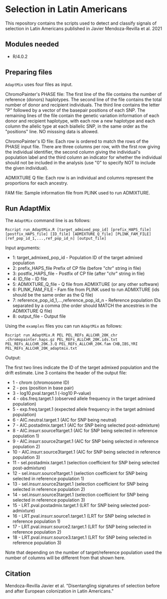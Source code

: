 # Selection in Latin Americans
This repository contains the scripts used to detect and classify signals of selection in Latin Americans published in Javier Mendoza-Revilla et al. 2021

## Modules needed
* R/4.0.2

## Preparing files
`AdaptMix` uses four files as input. 

ChromoPainter's PHASE file:
The first line of the file contains the number of reference (donors) haplotypes. The second line of the file contains the total number of donor and recipient
individuals. The third line contains the letter "P" followed by a vector of the basepair positions of each SNP. The remaining lines of the file contain the genetic variation information of each donor and recipient haplotype, with each row a new haplotype and each column the allelic type at each biallelic SNP, in the same order as the "positions" line. NO misssing data is allowed.

ChromoPainter's ID file:
Each row is ordered to match the rows of the PHASE input file. There are three columns per row, with the first row giving the individual identifier, the second column giving the individual's population label and the third column an indicator for whether the individual should not be included in the analysis (use "0" to specify NOT to include the given individual).

ADMIXTURE Q file:
Each row is an individual and columns represent the proportions for each ancestry.

FAM file:
Sample information file from PLINK used to run ADMIXTURE.

## Run AdaptMix

The `AdaptMix` command line is as follows:

```
Rscript run_AdaptMix.R [target_admixed_pop_id] [prefix_HAPS_file] [postfix_HAPS_file] [ID_file] [ADMIXTURE_Q_file] [PLINK_FAM_FILE] [ref_pop_id_1,...,ref_pop_id_n] [output_file] 
```

Input arguments:
* 1: target_admixed_pop_id - Population ID of the target admixed population
* 2: prefix_HAPS_file Prefix of CP file (before "chr" string in file)
* 3: postfix_HAPS_file - Postfix of CP file (after "chr" string in file)
* 4: ID_file - ID file
* 5: ADMIXTURE_Q_file - Q file from ADMIXTURE (or any other software) 
* 6: PLINK_FAM_FILE - Fam file from PLINK used to run ADMIXTURE (ids should be the same order as the Q file)
* 7: reference_pop_id_1,...,reference_pop_id_n - Reference population IDs separated by a comma (the order should MATCH the ancestries in the ADMIXTURE Q file)
* 8: output_file - Output file

Using the `examples` files you can run `AdaptMix` as follows:

```
Rscript run_AdaptMix.R PEL PEL_REFs_ALLCHR_20K_chr .chromopainter.haps.gz PEL_REFs_ALLCHR_20K.ids.txt PEL_REFs_ALLCHR_20K.3.Q PEL_REFs_ALLCHR_20K.fam CHB,IBS,YRI PEL_REFs_ALLCHR_20K_adaptmix.txt 
```

Output:

The first two lines indicate the ID of the target admixed population and the drift estimate.
Line 3 contains the header of the output file:

* 1 - chrom (chromosome ID)
* 2 - pos (position in base pair)
* 3 - log10.pval.target.1 (-log10 P-value)
* 4 - obs.freq.target.1 (observed allele frequency in the target admixed population)
* 5 - exp.freq.target.1 (expected allele frequency in the target admixed population)
* 6 - AIC.neutral.target.1 (AIC for SNP being neutral)
* 7 - AIC.postadmix.target.1 (AIC for SNP being selected post-admixture)
* 8 - AIC.insurr.source1target.1 (AIC for SNP being selected in reference population 1)
* 9 - AIC.insurr.source2target.1 (AIC for SNP being selected in reference population 2)
* 10 - AIC.insurr.source3target.1 (AIC for SNP being selected in reference population 3)
* 11 - sel.postadmix.target.1 (selection coefficient for SNP being selected post-admixture)
* 12 - sel.insurr.source1target.1 (selection coefficient for SNP being selected in reference population 1)
* 13 - sel.insurr.source2target.1 (selection coefficient for SNP being selected in reference population 2)
* 14 - sel.insurr.source3target.1 (selection coefficient for SNP being selected in reference population 3)
* 15 - LRT.pval.postadmix.target.1 (LRT for SNP being selected post-admixture)
* 16 - LRT.pval.insurr.source1.target.1 (LRT for SNP being selected in reference population 1)
* 17 - LRT.pval.insurr.source2.target.1 (LRT for SNP being selected in reference population 2)
* 18 - LRT.pval.insurr.source3.target.1 (LRT for SNP being selected in reference population 3)

Note that depending on the number of target/reference population used the number of columns will be different from that shown here.

## Citation
Mendoza-Revilla Javier et al. "Disentangling signatures of selection before and after European colonization in Latin Americans." 
